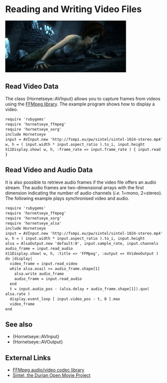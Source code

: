 Reading and Writing Video Files
===============================

![Read video files](images/sintel.jpg)

Read Video Data
----------------

The class {Hornetseye::AVInput} allows you to capture frames from videos using the [FFMpeg library](http://www.ffmpeg.org/). The example program shows how to display a video.

    require 'rubygems'
    require 'hornetseye_ffmpeg'
    require 'hornetseye_xorg'
    include Hornetseye
    input = AVInput.new 'http://fsmpi.eu/pw/sintel/sintel-1024-stereo.mp4'
    w, h = ( input.width * input.aspect_ratio ).to_i, input.height
    X11Display.show( w, h, :frame_rate => input.frame_rate ) { input.read }

Read Video and Audio Data
-------------------------

It is also possible to retrieve audio frames if the video file offers an audio stream. The audio frames are two-dimensional arrays with the first dimension indicating the number of audio channels (*i.e.* 1=mono, 2=stereo). The following example plays synchronised video and audio.

    require 'rubygems'
    require 'hornetseye_ffmpeg'
    require 'hornetseye_xorg'
    require 'hornetseye_alsa'
    include Hornetseye
    input = AVInput.new 'http://fsmpi.eu/pw/sintel/sintel-1024-stereo.mp4'
    w, h = ( input.width * input.aspect_ratio ).to_i, input.height
    alsa = AlsaOutput.new 'default:0', input.sample_rate, input.channels
    audio_frame = input.read_audio
    X11Display.show( w, h, :title => 'FFMpeg', :output => XVideoOutput ) do |display|
      video_frame = input.read_video
      while alsa.avail >= audio_frame.shape[1]
        alsa.write audio_frame
        audio_frame = input.read_audio
      end
      t = input.audio_pos - (alsa.delay + audio_frame.shape[1]).quo( alsa.rate )
      display.event_loop [ input.video_pos - t, 0 ].max
      video_frame
    end

See also
--------

* {Hornetseye::AVInput}
* {Hornetseye::AVOutput}

External Links
--------------

* [FFMpeg audio/video codec library](http://www.ffmpeg.org/)
* [Sintel, the Durian Open Movie Project](http://sintel.org/)


